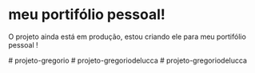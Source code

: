 <h1> meu portifólio pessoal! </h1>
<p> O projeto ainda está em produção, estou criando ele para meu portifólio pessoal !</p>
# projeto-gregorio
# projeto-gregoriodelucca
# projeto-gregoriodelucca
